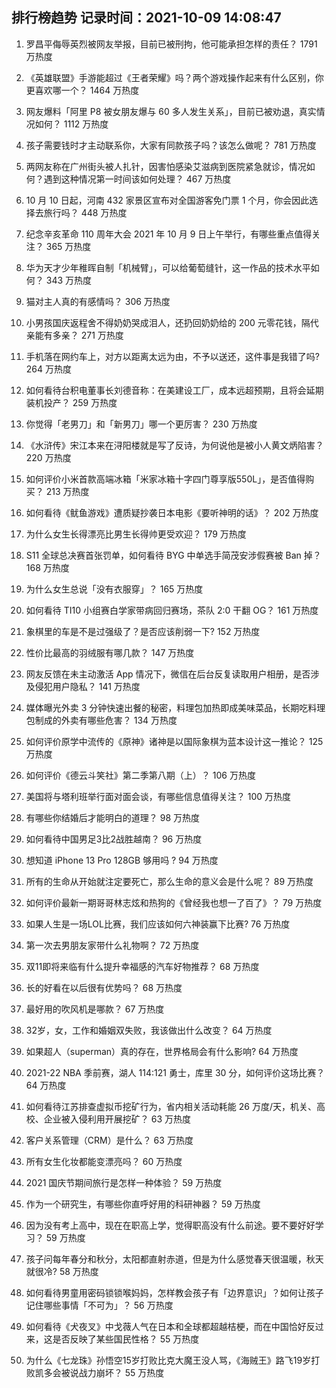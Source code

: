 
## 排行榜趋势 记录时间：2021-10-09 14:08:47
  
  1. 罗昌平侮辱英烈被网友举报，目前已被刑拘，他可能承担怎样的责任？ 1791 万热度
    
  2. 《英雄联盟》手游能超过《王者荣耀》吗？两个游戏操作起来有什么区别，你更喜欢哪一个？ 1464 万热度
    
  3. 网友爆料「阿里 P8 被女朋友爆与 60 多人发生关系」，目前已被劝退，真实情况如何？ 1112 万热度
    
  4. 孩子需要钱时才主动联系你，大家有同款孩子吗？该怎么做呢？ 781 万热度
    
  5. 两网友称在广州街头被人扎针，因害怕感染艾滋病到医院紧急就诊，情况如何？遇到这种情况第一时间该如何处理？ 467 万热度
    
  6. 10 月 10 日起，河南 432 家景区宣布对全国游客免门票 1 个月，你会因此选择去旅行吗？ 448 万热度
    
  7. 纪念辛亥革命 110 周年大会 2021 年 10 月 9 日上午举行，有哪些重点值得关注？ 365 万热度
    
  8. 华为天才少年稚晖自制「机械臂」，可以给葡萄缝针，这一作品的技术水平如何？ 343 万热度
    
  9. 猫对主人真的有感情吗？ 306 万热度
    
  10. 小男孩国庆返程舍不得奶奶哭成泪人，还扔回奶奶给的 200 元零花钱，隔代亲能有多亲？ 271 万热度
    
  11. 手机落在网约车上，对方以距离太远为由，不予以送还，这件事是我错了吗? 264 万热度
    
  12. 如何看待台积电董事长刘德音称：在美建设工厂，成本远超预期，且将会延期装机投产？ 259 万热度
    
  13. 你觉得「老男刀」和「新男刀」哪一个更厉害？ 230 万热度
    
  14. 《水浒传》宋江本来在浔阳楼就是写了反诗，为何说他是被小人黄文炳陷害？ 220 万热度
    
  15. 如何评价小米首款高端冰箱「米家冰箱十字四门尊享版550L」，是否值得购买？ 213 万热度
    
  16. 如何看待《鱿鱼游戏》遭质疑抄袭日本电影《要听神明的话》？ 202 万热度
    
  17. 为什么女生长得漂亮比男生长得帅更受欢迎？ 179 万热度
    
  18. S11 全球总决赛首张罚单，如何看待 BYG 中单选手简茂安涉假赛被 Ban 掉？ 168 万热度
    
  19. 为什么女生总说「没有衣服穿」？ 165 万热度
    
  20. 如何看待 TI10 小组赛白学家带病回归赛场，茶队 2:0 干翻 OG？ 161 万热度
    
  21. 象棋里的车是不是过强级了？是否应该削弱一下? 152 万热度
    
  22. 性价比最高的羽绒服有哪几款？ 147 万热度
    
  23. 网友反馈在未主动激活 App 情况下，微信在后台反复读取用户相册，是否涉及侵犯用户隐私？ 141 万热度
    
  24. 媒体曝光外卖 3 分钟快速出餐的秘密，料理包加热即成美味菜品，长期吃料理包制成的外卖有哪些危害？ 134 万热度
    
  25. 如何评价原学中流传的《原神》诸神是以国际象棋为蓝本设计这一推论？ 125 万热度
    
  26. 如何评价《德云斗笑社》第二季第八期（上）？ 106 万热度
    
  27. 美国将与塔利班举行面对面会谈，有哪些信息值得关注？ 100 万热度
    
  28. 有哪些你结婚后才能明白的道理？ 98 万热度
    
  29. 如何看待中国男足3比2战胜越南？ 96 万热度
    
  30. 想知道 iPhone 13 Pro 128GB 够用吗 ? 94 万热度
    
  31. 所有的生命从开始就注定要死亡，那么生命的意义会是什么呢？ 89 万热度
    
  32. 如何评价最新一期哥哥林志炫和热狗的《曾经我也想一了百了》？ 79 万热度
    
  33. 如果人生是一场LOL比赛，我们应该如何六神装赢下比赛? 76 万热度
    
  34. 第一次去男朋友家带什么礼物啊？ 72 万热度
    
  35. 双11即将来临有什么提升幸福感的汽车好物推荐？ 68 万热度
    
  36. 长的好看在以后很有优势吗？ 68 万热度
    
  37. 最好用的吹风机是哪款？ 67 万热度
    
  38. 32岁，女，工作和婚姻双失败，我该做出什么改变？ 64 万热度
    
  39. 如果超人（superman）真的存在，世界格局会有什么影响? 64 万热度
    
  40. 2021-22 NBA 季前赛，湖人 114:121 勇士，库里 30 分，如何评价这场比赛？ 64 万热度
    
  41. 如何看待江苏排查虚拟币挖矿行为，省内相关活动耗能 26 万度/天，机关、高校、企业被入侵利用开展挖矿？ 63 万热度
    
  42. 客户关系管理（CRM）是什么？ 63 万热度
    
  43. 所有女生化妆都能变漂亮吗？ 60 万热度
    
  44. 2021 国庆节期间旅行是怎样一种体验？ 59 万热度
    
  45. 作为一个研究生，有哪些你直呼好用的科研神器？ 59 万热度
    
  46. 因为没有考上高中，现在在职高上学，觉得职高没有什么前途。要不要好好学习？ 59 万热度
    
  47. 孩子问每年春分和秋分，太阳都直射赤道，但是为什么感觉春天很温暖，秋天就很冷? 58 万热度
    
  48. 如何看待男童用密码锁锁喉妈妈，怎样教会孩子有「边界意识」？如何让孩子记住哪些事情「不可为」？ 56 万热度
    
  49. 如何看待《犬夜叉》中戈薇人气在日本和全球都超越桔梗，而在中国恰好反过来，这是否反映了某些国民性格？ 55 万热度
    
  50. 为什么《七龙珠》孙悟空15岁打败比克大魔王没人骂，《海贼王》路飞19岁打败凯多会被说战力崩坏？ 55 万热度
    